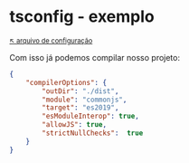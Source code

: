 # tsconfig - exemplo

<sub>[:arrow_upper_left: arquivo de configuração](tsconfigjson.md) <sub>

Com isso já podemos compilar nosso projeto:

```json
{
	"compilerOptions": {
		"outDir": "./dist",
		"module": "commonjs",
		"target": "es2019",
		"esModuleInterop": true,
		"allowJS": true,
		"strictNullChecks":  true
	}
}
```
